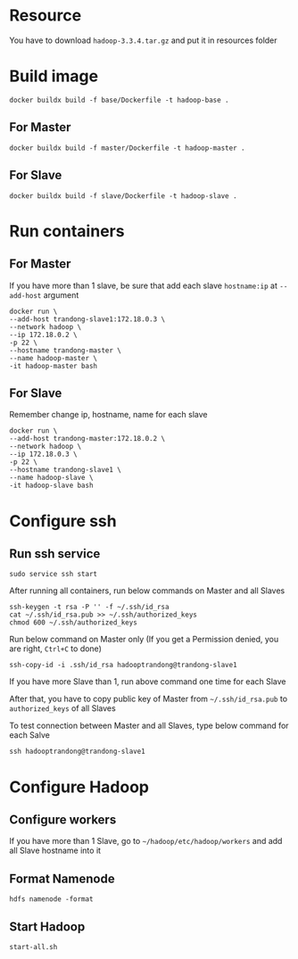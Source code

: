 # Resource

You have to download `hadoop-3.3.4.tar.gz` and put it in resources folder

# Build image

```
docker buildx build -f base/Dockerfile -t hadoop-base .
```

## For Master

```
docker buildx build -f master/Dockerfile -t hadoop-master .
```

## For Slave

```
docker buildx build -f slave/Dockerfile -t hadoop-slave .
```

# Run containers

## For Master

If you have more than 1 slave, be sure that add each slave `hostname:ip` at `--add-host` argument
```
docker run \
--add-host trandong-slave1:172.18.0.3 \
--network hadoop \
--ip 172.18.0.2 \
-p 22 \
--hostname trandong-master \
--name hadoop-master \
-it hadoop-master bash
```

## For Slave

Remember change ip, hostname, name for each slave
```
docker run \
--add-host trandong-master:172.18.0.2 \
--network hadoop \
--ip 172.18.0.3 \
-p 22 \
--hostname trandong-slave1 \
--name hadoop-slave \
-it hadoop-slave bash
```

# Configure ssh

## Run ssh service

```
sudo service ssh start
```

After running all containers, run below commands on Master and all Slaves
```
ssh-keygen -t rsa -P '' -f ~/.ssh/id_rsa
cat ~/.ssh/id_rsa.pub >> ~/.ssh/authorized_keys
chmod 600 ~/.ssh/authorized_keys
```

Run below command on Master only (If you get a Permission denied, you are right, `Ctrl+C` to done)
```
ssh-copy-id -i .ssh/id_rsa hadooptrandong@trandong-slave1
```
If you have more Slave than 1, run above command one time for each Slave

After that, you have to copy public key of Master from `~/.ssh/id_rsa.pub` to `authorized_keys` of all Slaves

To test connection between Master and all Slaves, type below command for each Salve
```
ssh hadooptrandong@trandong-slave1
```

# Configure Hadoop

## Configure workers

If you have more than 1 Slave, go to `~/hadoop/etc/hadoop/workers` and add all Slave hostname into it

## Format Namenode

```
hdfs namenode -format
```

## Start Hadoop

```
start-all.sh
```

